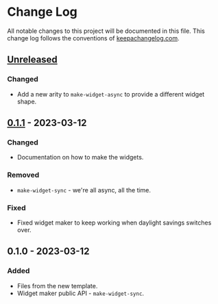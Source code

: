 # Change Log
All notable changes to this project will be documented in this file. This change log follows the conventions of [keepachangelog.com](http://keepachangelog.com/).

## [Unreleased]
### Changed
- Add a new arity to `make-widget-async` to provide a different widget shape.

## [0.1.1] - 2023-03-12
### Changed
- Documentation on how to make the widgets.

### Removed
- `make-widget-sync` - we're all async, all the time.

### Fixed
- Fixed widget maker to keep working when daylight savings switches over.

## 0.1.0 - 2023-03-12
### Added
- Files from the new template.
- Widget maker public API - `make-widget-sync`.

[Unreleased]: https://sourcehost.site/your-name/clojure-clojure_cookbook/compare/0.1.1...HEAD
[0.1.1]: https://sourcehost.site/your-name/clojure-clojure_cookbook/compare/0.1.0...0.1.1
